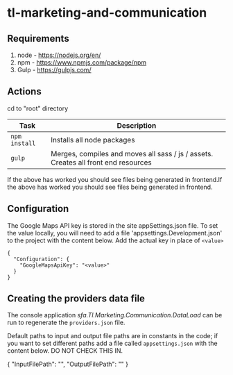 # tl-marketing-and-communication

## Requirements 

1. node - https://nodejs.org/en/
2. npm - https://www.npmjs.com/package/npm
3. Gulp - https://gulpjs.com/

## Actions
cd to "root" directory

|Task|Description|
|----|-----------|
| `npm install` | Installs all node packages |
| `gulp` | Merges, compiles and moves all sass / js / assets. Creates all front end resources |

If the above has worked you should see files being generated in frontend.If the above has worked you should see files being generated in frontend.

## Configuration

The Google Maps API key is stored in the site appSettings.json file. To set the value locally, you will need to add a file 'appsettings.Development.json' to the project with the content below. Add the actual key in place of `<value>`

```
{
  "Configuration": {
    "GoogleMapsApiKey": "<value>"
  }
}
```

## Creating the providers data file

The console application *sfa.Tl.Marketing.Communication.DataLoad* can be run to regenerate the `providers.json` file. 

Default paths to input and output file paths are in constants in the code; if you want to set different paths add a file called `appsettings.json` with the content below. DO NOT CHECK THIS IN.

{
  "InputFilePath": "<path to file>",
  "OutputFilePath": "<path to file>"
}

